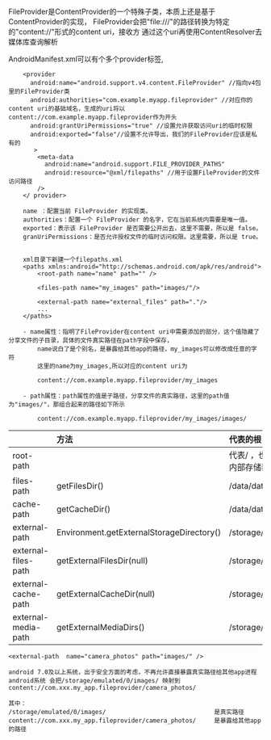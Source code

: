 #

FileProvider是ContentProvider的一个特殊子类，本质上还是基于ContentProvider的实现，
FileProvider会把"file:///"的路径转换为特定的"content://"形式的content uri，接收方
通过这个uri再使用ContentResolver去媒体库查询解析

AndroidManifest.xml可以有个多个provider标签,


```
    <provider     
      android:name="android.support.v4.content.FileProvider" //指向v4包里的FileProvider类
      android:authorities="com.example.myapp.fileprovider" //对应你的content uri的基础域名，生成的uri将以content://com.example.myapp.fileprovider作为开头
      android:grantUriPermissions="true" //设置允许获取访问uri的临时权限
      android:exported="false"//设置不允许导出，我们的FileProvider应该是私有的
       >            
        <meta-data
          android:name="android.support.FILE_PROVIDER_PATHS" 
          android:resource="@xml/filepaths" //用于设置FileProvider的文件访问路径
        />        
    </ provider> 
    
    name ：配置当前 FileProvider 的实现类。
    authorities：配置一个 FileProvider 的名字，它在当前系统内需要是唯一值。
    exported：表示该 FileProvider 是否需要公开出去，这里不需要，所以是 false。
    granUriPermissions：是否允许授权文件的临时访问权限。这里需要，所以是 true。

    
    xml目录下新建一个filepaths.xml
    <paths xmlns:android="http://schemas.android.com/apk/res/android"> 
        <root-path name="name" path="" />
        
        <files-path name="my_images" path="images/"/> 
        
        <external-path name="external_files" path="."/>
        ...
    </paths>
    
    - name属性：指明了FileProvider在content uri中需要添加的部分，这个值隐藏了分享文件的子目录，具体的文件真实路径在path字段中保存，
        name说白了是个别名，是暴露给其他app的路径，my_images可以修改成任意的字符
        这里的name为my_images,所以对应的content uri为

        content://com.example.myapp.fileprovider/my_images
        
    - path属性：path属性的值是子路径，分享文件的真实路径，这里的path值为"images/"，那组合起来的路径如下所示    
    
        content://com.example.myapp.fileprovider/my_images/images/ 
```

|  | 方法 | 代表的根目录 |
| :---------| :---------| :-------- | 
|root-path                 |                                           |  代表/ ，也就是Android设备的根目录,该目录下包含着手机内部存储器，外置SD卡等所有文件的目录 |
|files-path                | getFilesDir()                             | /data/data/com.xxxxx.xxx/files/ |
|cache-path                | getCacheDir()                             | /data/data/com.xxxxx.xxx/cache | 
|external-path             | Environment.getExternalStorageDirectory() | /storage/emulated/0 | 
|external-files-path       | getExternalFilesDir(null)                 | /storage/emulated/0/Android/data/com.xxx.xxx/files | 
|external-cache-path       | getExternalCacheDir(null)                 | /storage/emulated/0/Android/data/com.xxx.xxx/cache | 
|external-media-path       | getExternalMediaDirs()                    | /storage/emulated/0/Android/media/com.xxx.xxx | 

    <external-path  name="camera_photos" path="images/" />
    
    android 7.0及以上系统，出于安全方面的考虑，不再允许直接暴露真实路径给其他app进程
    android系统 会把/storage/emulated/0/images/ 映射到 content://com.xxx.my_app.fileprovider/camera_photos/
    
    其中：
    /storage/emulated/0/images/                              是真实路径
    content://com.xxx.my_app.fileprovider/camera_photos/     是暴露给其他app的路径

